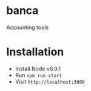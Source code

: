 # banca
Accounting tools

# Installation
* Install Node v6.9.1
* Run `npm run start`
* Visit `http://localhost:3000`